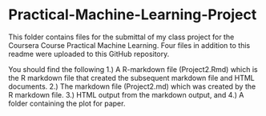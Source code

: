 # Practical-Machine-Learning-Project
This folder contains files for the submittal of my class project for the Coursera Course Practical Machine Learning.
Four files in addition to this readme were uploaded to this GitHub repository.

You should find the following
1.) A R-markdown file (Project2.Rmd) which is the R markdown file that created the subsequent markdown file and HTML documents.
2.) The markdown file (Project2.md) which was created by the R markdown file.
3.) HTML output from the markdown output, and 
4.) A folder containing the plot for paper.
